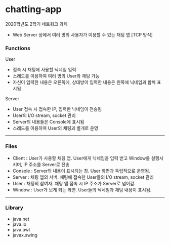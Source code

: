 # chatting-app
2020학년도 2학기 네트워크 과제
- Web Server 상에서 여러 명의 사용자가 이용할 수 있는 채팅 앱 [TCP 방식]

### Functions
User
- 접속 시 채팅에 사용할 닉네임 입력
- 스레드를 이용하여 여러 명의 User와 채팅 가능
- 자신이 입력한 내용은 오른쪽에, 상대방이 입력한 내용은 왼쪽에 닉네임과 함께 표시됨

Server

- User 접속 시 접속한 IP, 입력한 닉네임이 전송됨
- User의 I/O stream, socket 관리
- Server의 내용들은 Console에 표시됨
- 스레드를 이용하여 User의 채팅과 별개로 운영

---

### Files
- Client : User가 사용할 채팅 앱. User에게 닉네임을 입력 받고 Window를 실행시키며, IP 주소를 Server로 전송
- Console : Server의 내용이 표시되는 창. User 화면과 독립적으로 운영됨.
- Server : 채팅 앱의 서버. 채팅에 접속한 User들의 I/O stream, socket 관리
- User : 채팅의 참여자. 채팅 앱 접속 시 IP 주소가 Server로 넘어감.
- Window : User가 보게 되는 화면. User들의 닉네임과 채팅 내용이 표시됨.

---

### Library
- java.net
- java.io
- java.awt
- javax.swing
